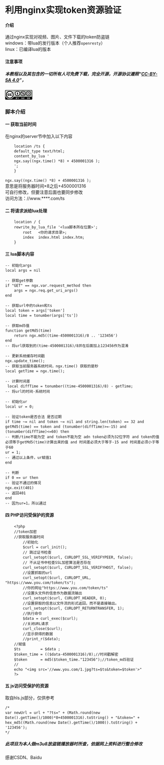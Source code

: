 # 利用nginx实现token资源验证

#### 介绍
通过nginx实现对视频、图片、文件下载的token防盗链  
windows：带lua的发行版本（个人推荐`openresty`）  
linux：已编译lua的版本  

#### 注意事项
##### 本教程以及其包含的一切所有人可免费下载，完全开源，开源协议遵照“[CC-BY-SA 4.0](https://creativecommons.org/licenses/by-sa/4.0/deed.zh)”，  
[![image](https://github.com/2879597772/ONT/blob/master/images/CC.png)](https://creativecommons.org/licenses/by-sa/4.0/deed.zh)

### 脚本介绍

#### 一 获取当前时间
在nginx的server节中加入以下内容

		location /ts {
		default_type text/html;
		content_by_lua '
		ngx.say((ngx.time() *8) + 4500001316 );
		';
		}

`ngx.say((ngx.time() *8) + 4500001316 );`  
意思是将服务器时间×8之后+4500001316  
可自行修改，但要注意后面也要同步修改  
访问方法：//www.****.com/ts

#### 二 将请求派给lua处理

		location / {
		rewrite_by_lua_file '<lua脚本所在位置>';
            root   <你的请求目录>;
            index  index.html index.htm;
        }

#### 三 lua脚本内容

```
-- 初始化args
local args = nil  

-- 获取get参数  
if "GET" == ngx.var.request_method then  
    args = ngx.req.get_uri_args()  
end  

-- 获取url中的token和ts  
local token = args['token']  
local time = tonumber(args['ts'])  

-- 获取md5值  
function getMd5(time)  
    return ngx.md5((time-4500001316)/8 .. '123456')  
end  
-- 将url获取到的(time-4500001316)/8并在后面加上123456作为混淆  

-- 更新系统缓存时间戳  
ngx.update_time();  
-- 获取当前服务器系统时间，ngx.time() 获取的是秒  
local getTime = ngx.time();  

-- 计算时间差  
 local diffTime = tonumber((time-4500001316)/8) - getTime;  
-- 将url的时间-系统时间  

-- 初始化ur  
local ur = 0;  

-- 验证token是否合法 是否过期  
if time ~= nil and token ~= nil and string.len(token) == 32 and getMd5(time) == token and (tonumber(diffTime)>=-15) and (tonumber(diffTime)<=60) then  
-- 判断/time不能为空 and token不能为空 adn token必须为32位字符 and token的值必须等于getMd5(time)计算出来的值 and 时间差必须大于等于-15 and 时间差必须小于等于60  
ur = 1;  
-- 通过以上条件，ur赋值1
end  

-- 判断
if 0 == ur then  
-- 验证不通过的情况  
ngx.exit(401)  
-- 返回401
end  
-- 因为ur=1，所以通过
```  

#### 四 PHP访问受保护的资源

````
	<?php
	//token加密  
	//获取服务器时间  
		//初始化  
		$curl = curl_init();  
		// 跳过证书检查  
		curl_setopt($curl, CURLOPT_SSL_VERIFYPEER, false);  
		// 不从证书中检查SSL加密算法是否存在  
		curl_setopt($curl, CURLOPT_SSL_VERIFYHOST, false);  
		//设置抓取的url  
		curl_setopt($curl, CURLOPT_URL, "https://www.you.com/token/ts");  
		//你的网址"https://www.you.com/token/ts"
		//设置头文件的信息作为数据流输出  
		curl_setopt($curl, CURLOPT_HEADER, 0);  
		//设置获取的信息以文件流的形式返回，而不是直接输出。  
		curl_setopt($curl, CURLOPT_RETURNTRANSFER, 1);  
		//执行命令  
		$data = curl_exec($curl);  
		//关闭URL请求  
		curl_close($curl);  
		//显示获得的数据  
		//print_r($data);  
	//赋值  
	$ts         = $data ;  
	$token_time = (($data-4500001316)/8);//时间戳解密  
	$token      = md5($token_time."123456");//token_md5验证  
	//  
	echo "<img src='//www.you.com/1.jpg?ts=$ts&token=$token'>"  
	?>  

````  

#### 五 js访问受保护的资源
取自hls.js部分，仅供参考  
````
/*  
var newUrl = url + "?ts=" + (Math.round(new Date().getTime()/1000)*8+4500001316).toString() + "&token=" + hex_md5((Math.round(new Date().getTime()/1000)).toString() + '123456');
*/  

````

##### 此项目为本人做m3u8放盗链播放器时所查，依据网上资料进行整合修改
感谢CSDN、Baidu
